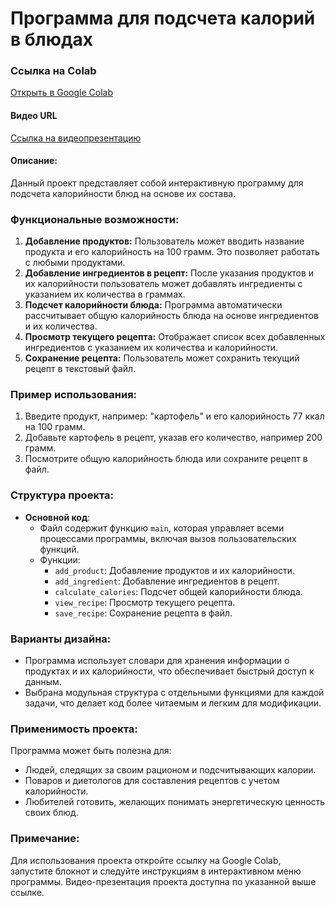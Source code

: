 # Программа для подсчета калорий в блюдах

### Ссылка на Colab
[Открыть в Google Colab](https://colab.research.google.com/drive/1L-jBJy8gtMafNRdkJmU3rpzgRbk8u34_?usp=sharing)

#### Видео URL
[Ссылка на видеопрезентацию](https://drive.google.com/file/d/1QfBFo7YDEmH8EJHHliPuoyUXcOZMEHzn/view?usp=drive_link)

#### Описание:

Данный проект представляет собой интерактивную программу для подсчета калорийности блюд на основе их состава.

### Функциональные возможности:
1. **Добавление продуктов:** Пользователь может вводить название продукта и его калорийность на 100 грамм. Это позволяет работать с любыми продуктами.
2. **Добавление ингредиентов в рецепт:** После указания продуктов и их калорийности пользователь может добавлять ингредиенты с указанием их количества в граммах.
3. **Подсчет калорийности блюда:** Программа автоматически рассчитывает общую калорийность блюда на основе ингредиентов и их количества.
4. **Просмотр текущего рецепта:** Отображает список всех добавленных ингредиентов с указанием их количества и калорийности.
5. **Сохранение рецепта:** Пользователь может сохранить текущий рецепт в текстовый файл.

### Пример использования:
1. Введите продукт, например: "картофель" и его калорийность 77 ккал на 100 грамм.
2. Добавьте картофель в рецепт, указав его количество, например 200 грамм.
3. Посмотрите общую калорийность блюда или сохраните рецепт в файл.

### Структура проекта:

- **Основной код**:
  - Файл содержит функцию `main`, которая управляет всеми процессами программы, включая вызов пользовательских функций.
  - Функции:
    - `add_product`: Добавление продуктов и их калорийности.
    - `add_ingredient`: Добавление ингредиентов в рецепт.
    - `calculate_calories`: Подсчет общей калорийности блюда.
    - `view_recipe`: Просмотр текущего рецепта.
    - `save_recipe`: Сохранение рецепта в файл.

### Варианты дизайна:
- Программа использует словари для хранения информации о продуктах и их калорийности, что обеспечивает быстрый доступ к данным.
- Выбрана модульная структура с отдельными функциями для каждой задачи, что делает код более читаемым и легким для модификации.

### Применимость проекта:
Программа может быть полезна для:
- Людей, следящих за своим рационом и подсчитывающих калории.
- Поваров и диетологов для составления рецептов с учетом калорийности.
- Любителей готовить, желающих понимать энергетическую ценность своих блюд.

### Примечание:

Для использования проекта откройте ссылку на Google Colab, запустите блокнот и следуйте инструкциям в интерактивном меню программы. Видео-презентация проекта доступна по указанной выше ссылке.

